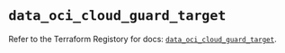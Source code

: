 # `data_oci_cloud_guard_target`

Refer to the Terraform Registory for docs: [`data_oci_cloud_guard_target`](https://registry.terraform.io/providers/oracle/oci/6.18.0/docs/data-sources/cloud_guard_target).
